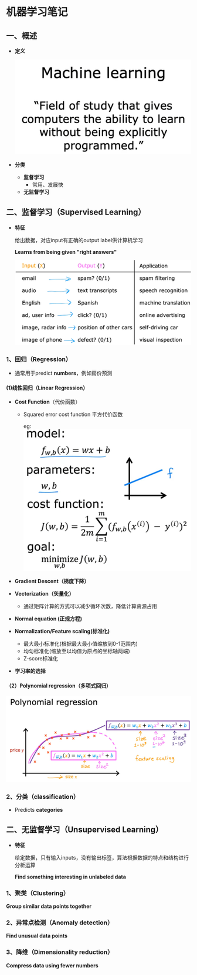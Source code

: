 # 机器学习笔记

## 一、概述

- **定义** 

  ![image-20240428172456802](https://raw.githubusercontent.com/djz47/test/main/test/202404281724888.png)

- **分类**
  - **监督学习** 
    - 常用、发展快
  - **无监督学习**

## 二、监督学习（Supervised Learning）

- **特征**

  给出数据，对应input有正确的output label供计算机学习

  **Learns from being given "right answers"**

  ![image-20240428191148765](https://raw.githubusercontent.com/djz47/test/main/test/202404281911874.png)

 

### 1、回归（Regression）

- 通常用于predict **numbers**，例如房价预测

#### (1)线性回归（Linear Regression）

- **Cost Function**（代价函数）

  - Squared error cost function 平方代价函数

    eg:![image-20240428212942444](https://raw.githubusercontent.com/djz47/test/main/test/202404282129532.png)

- **Gradient Descent（梯度下降）**

- **Vectorization（矢量化）**

  - 通过矩阵计算的方式可以减少循环次数，降低计算资源占用

- **Normal equation (正规方程)**

- **Normalization/Feature scaling(标准化)**
  
  - 最大最小标准化(根据最大最小值缩放到0-1范围内)
  - 均匀标准化(缩放至以均值为原点的坐标轴两端)
  - Z-score标准化

- **学习率的选择**

#### （2）Polynomial regression（多项式回归）

![](https://raw.githubusercontent.com/djz47/test/main/test/202404301518998.png)



### 2、分类（classification）

- Predicts **categories**

## 二、无监督学习（Unsupervised Learning）

- **特征**

  给定数据，只有输入inputs，没有输出标签，算法根据数据的特点和结构进行分析运算

  **Find something interesting in unlabeled data**

### 1、聚类（Clustering）

**Group similar data points together**

### 2、异常点检测（Anomaly detection）

**Find unusual data points**

### 3、降维（Dimensionality reduction）

**Compress data using fewer numbers**



